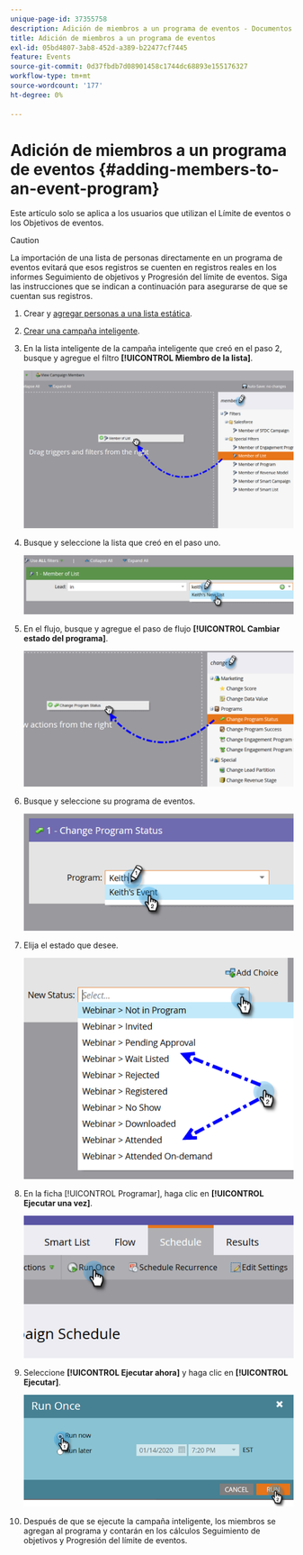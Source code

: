 ```yaml
---
unique-page-id: 37355758
description: Adición de miembros a un programa de eventos - Documentos de Marketo - Documentación del producto
title: Adición de miembros a un programa de eventos
exl-id: 05bd4807-3ab8-452d-a389-b22477cf7445
feature: Events
source-git-commit: 0d37fbdb7d08901458c1744dc68893e155176327
workflow-type: tm+mt
source-wordcount: '177'
ht-degree: 0%

---
```


# Adición de miembros a un programa de eventos {#adding-members-to-an-event-program}

Este artículo solo se aplica a los usuarios que utilizan el Límite de eventos o los Objetivos de eventos.

>[!CAUTION]
>
>La importación de una lista de personas directamente en un programa de eventos evitará que esos registros se cuenten en registros reales en los informes Seguimiento de objetivos y Progresión del límite de eventos. Siga las instrucciones que se indican a continuación para asegurarse de que se cuentan sus registros.

1. Crear y [agregar personas a una lista estática](/help/marketo/product-docs/core-marketo-concepts/smart-lists-and-static-lists/static-lists/create-a-static-list.md).

1. [Crear una campaña inteligente](/help/marketo/product-docs/core-marketo-concepts/smart-campaigns/creating-a-smart-campaign/create-a-new-smart-campaign.md).

1. En la lista inteligente de la campaña inteligente que creó en el paso 2, busque y agregue el filtro **[!UICONTROL Miembro de la lista]**.

   ![](assets/three.png)

1. Busque y seleccione la lista que creó en el paso uno.

   ![](assets/four.png)

1. En el flujo, busque y agregue el paso de flujo **[!UICONTROL Cambiar estado del programa]**.

   ![](assets/five.png)

1. Busque y seleccione su programa de eventos.

   ![](assets/six.png)

1. Elija el estado que desee.

   ![](assets/seven.png)

1. En la ficha [!UICONTROL Programar], haga clic en **[!UICONTROL Ejecutar una vez]**.

   ![](assets/eight.png)

1. Seleccione **[!UICONTROL Ejecutar ahora]** y haga clic en **[!UICONTROL Ejecutar]**.

   ![](assets/nine.png)

1. Después de que se ejecute la campaña inteligente, los miembros se agregan al programa y contarán en los cálculos Seguimiento de objetivos y Progresión del límite de eventos.
